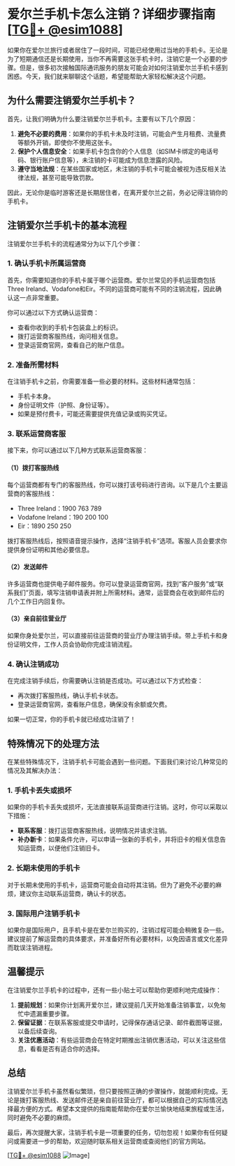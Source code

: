 # 爱尔兰手机卡怎么注销？详细步骤指南[[TG💪+ @esim1088](https://t.me/s/esim1088)]

如果你在爱尔兰旅行或者居住了一段时间，可能已经使用过当地的手机卡。无论是为了短期通信还是长期使用，当你不再需要这张手机卡时，注销它是一个必要的步骤。但是，很多初次接触国际通讯服务的朋友可能会对如何注销爱尔兰手机卡感到困惑。今天，我们就来聊聊这个话题，希望能帮助大家轻松解决这个问题。

## 为什么需要注销爱尔兰手机卡？

首先，让我们明确为什么要注销爱尔兰手机卡。主要有以下几个原因：

1. **避免不必要的费用**：如果你的手机卡未及时注销，可能会产生月租费、流量费等额外开销，即使你不使用这张卡。
2. **保护个人信息安全**：如果手机卡包含你的个人信息（如SIM卡绑定的电话号码、银行账户信息等），未注销的卡可能成为信息泄露的风险。
3. **遵守当地法规**：在某些国家或地区，未注销的手机卡可能会被视为违反相关法律法规，甚至可能导致罚款。

因此，无论你是临时游客还是长期居住者，在离开爱尔兰之前，务必记得注销你的手机卡。

## 注销爱尔兰手机卡的基本流程

注销爱尔兰手机卡的流程通常分为以下几个步骤：

### 1. 确认手机卡所属运营商

首先，你需要知道你的手机卡属于哪个运营商。爱尔兰常见的手机运营商包括Three Ireland、Vodafone和Eir。不同的运营商可能有不同的注销流程，因此确认这一点非常重要。

你可以通过以下方式确认运营商：
- 查看你收到的手机卡包装盒上的标识。
- 拨打运营商客服热线，询问相关信息。
- 登录运营商官网，查看自己的账户信息。

### 2. 准备所需材料

在注销手机卡之前，你需要准备一些必要的材料。这些材料通常包括：
- 手机卡本身。
- 身份证明文件（护照、身份证等）。
- 如果是预付费卡，可能还需要提供充值记录或购买凭证。

### 3. 联系运营商客服

接下来，你可以通过以下几种方式联系运营商客服：

#### （1）拨打客服热线

每个运营商都有专门的客服热线，你可以拨打该号码进行咨询。以下是几个主要运营商的客服热线：
- Three Ireland：1900 763 789
- Vodafone Ireland：190 200 100
- Eir：1890 250 250

拨打客服热线后，按照语音提示操作，选择“注销手机卡”选项。客服人员会要求你提供身份证明和其他必要信息。

#### （2）发送邮件

许多运营商也提供电子邮件服务。你可以登录运营商官网，找到“客户服务”或“联系我们”页面，填写注销申请表并附上所需材料。通常，运营商会在收到邮件后的几个工作日内回复你。

#### （3）亲自前往营业厅

如果你身处爱尔兰，可以直接前往运营商的营业厅办理注销手续。带上手机卡和身份证明文件，工作人员会协助你完成注销流程。

### 4. 确认注销成功

在完成注销手续后，你需要确认注销是否成功。可以通过以下方式检查：
- 再次拨打客服热线，确认手机卡状态。
- 登录运营商官网，查看账户信息，确保没有余额或欠费。

如果一切正常，你的手机卡就已经成功注销了！

## 特殊情况下的处理方法

在某些特殊情况下，注销手机卡可能会遇到一些问题。下面我们来讨论几种常见的情况及其解决办法：

### 1. 手机卡丢失或损坏

如果你的手机卡丢失或损坏，无法直接联系运营商进行注销。这时，你可以采取以下措施：
- **联系客服**：拨打运营商客服热线，说明情况并请求注销。
- **补办新卡**：如果条件允许，可以申请一张新的手机卡，并将旧卡的相关信息告知运营商，以便他们注销旧卡。

### 2. 长期未使用的手机卡

对于长期未使用的手机卡，运营商可能会自动将其注销。但为了避免不必要的麻烦，建议你主动联系运营商，确认卡的状态。

### 3. 国际用户注销手机卡

如果你是国际用户，且手机卡是在爱尔兰购买的，注销过程可能会稍微复杂一些。建议提前了解运营商的具体要求，并准备好所有必要材料，以免因语言或文化差异而耽误注销进程。

## 温馨提示

在注销爱尔兰手机卡的过程中，还有一些小贴士可以帮助你更顺利地完成操作：

1. **提前规划**：如果你计划离开爱尔兰，建议提前几天开始准备注销事宜，以免匆忙中遗漏重要步骤。
2. **保留证据**：在联系客服或提交申请时，记得保存通话记录、邮件截图等证据，以备后续查询。
3. **关注优惠活动**：有些运营商会在特定时期推出注销优惠活动，可以关注这些信息，看看是否有适合你的选择。

## 总结

注销爱尔兰手机卡虽然看似繁琐，但只要按照正确的步骤操作，就能顺利完成。无论是拨打客服热线、发送邮件还是亲自前往营业厅，都可以根据自己的实际情况选择最方便的方式。希望本文提供的指南能帮助你在爱尔兰愉快地结束旅程或生活，同时避免不必要的麻烦。

最后，再次提醒大家，注销手机卡是一项重要的任务，切勿忽视！如果你有任何疑问或需要进一步的帮助，欢迎随时联系相关运营商或查阅他们的官方网站。

[[TG💪+ @esim1088](https://t.me/s/esim1088) ![Image](https://i.postimg.cc/4NQfJmqS/Snipaste-2025-05-13-00-14-12.png)]